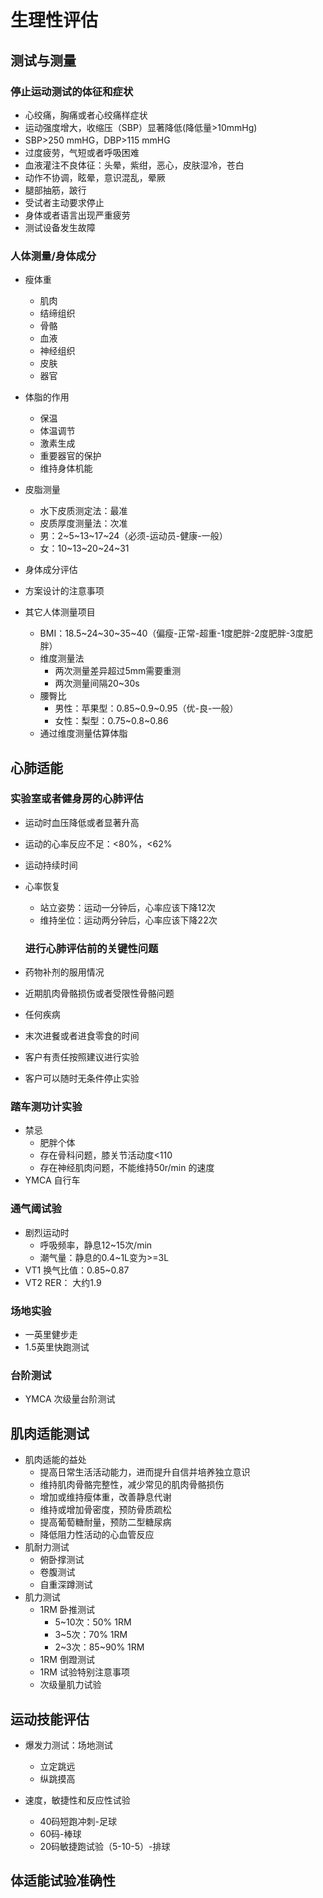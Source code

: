 

# 生理性评估

## 测试与测量

### 停止运动测试的体征和症状

- 心绞痛，胸痛或者心绞痛样症状
- 运动强度增大，收缩压（SBP）显著降低(降低量>10mmHg)
- SBP>250 mmHG，DBP>115 mmHG
- 过度疲劳，气短或者呼吸困难
- 血液灌注不良体征：头晕，紫绀，恶心，皮肤湿冷，苍白
- 动作不协调，眩晕，意识混乱，晕厥
- 腿部抽筋，跛行
- 受试者主动要求停止
- 身体或者语言出现严重疲劳
- 测试设备发生故障

### 人体测量/身体成分

- 瘦体重
  - 肌肉
  - 结缔组织
  - 骨骼
  - 血液
  - 神经组织
  - 皮肤
  - 器官
- 体脂的作用
  - 保温
  - 体温调节
  - 激素生成
  - 重要器官的保护
  - 维持身体机能
- 皮脂测量
  - 水下皮质测定法：最准
  - 皮质厚度测量法：次准
  - 男：2~5~13~17~24（必须-运动员-健康-一般）
  - 女：10~13~20~24~31

- 身体成分评估
- 方案设计的注意事项
- 其它人体测量项目
  - BMI：18.5~24~30~35~40（偏瘦-正常-超重-1度肥胖-2度肥胖-3度肥胖）
  - 维度测量法
    - 两次测量差异超过5mm需要重测
    - 两次测量间隔20~30s
  - 腰臀比
    - 男性：苹果型：0.85~0.9~0.95（优-良-一般）
    - 女性：梨型：0.75~0.8~0.86
  - 通过维度测量估算体脂

## 心肺适能

### 实验室或者健身房的心肺评估

- 运动时血压降低或者显著升高

- 运动的心率反应不足：<80%，<62%

- 运动持续时间

- 心率恢复

    - 站立姿势：运动一分钟后，心率应该下降12次
    - 维持坐位：运动两分钟后，心率应该下降22次

    ### 进行心肺评估前的关键性问题

- 药物补剂的服用情况

- 近期肌肉骨骼损伤或者受限性骨骼问题

- 任何疾病

- 末次进餐或者进食零食的时间

- 客户有责任按照建议进行实验

- 客户可以随时无条件停止实验

### 踏车测功计实验

- 禁忌
    - 肥胖个体
    - 存在骨科问题，膝关节活动度<110
    - 存在神经肌肉问题，不能维持50r/min 的速度
- YMCA 自行车

### 通气阈试验

- 剧烈运动时
    - 呼吸频率，静息12~15次/min
    - 潮气量：静息的0.4~1L变为>=3L
- VT1 换气比值：0.85~0.87
- VT2 RER： 大约1.9



### 场地实验

- 一英里健步走
- 1.5英里快跑测试

### 台阶测试

- YMCA 次级量台阶测试

## 肌肉适能测试

- 肌肉适能的益处
    - 提高日常生活活动能力，进而提升自信并培养独立意识
    - 维持肌肉骨骼完整性，减少常见的肌肉骨骼损伤
    - 增加或维持瘦体重，改善静息代谢
    - 维持或增加骨密度，预防骨质疏松
    - 提高葡萄糖耐量，预防二型糖尿病
    - 降低阻力性活动的心血管反应
- 肌耐力测试
    - 俯卧撑测试
    - 卷腹测试
    - 自重深蹲测试
- 肌力测试
    - 1RM 卧推测试
        - 5~10次：50% 1RM
        - 3~5次：70% 1RM
        - 2~3次：85~90% 1RM
    - 1RM 倒蹬测试
    - 1RM 试验特别注意事项
    - 次级量肌力试验



## 运动技能评估

- 爆发力测试：场地测试

    - 立定跳远
    - 纵跳摸高

- 速度，敏捷性和反应性试验

    - 40码短跑冲刺-足球
    - 60码-棒球
    - 20码敏捷跑试验（5-10-5）-排球




## 体适能试验准确性